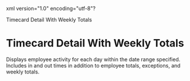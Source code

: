 xml version="1.0" encoding="utf-8"?





Timecard Detail With Weekly Totals




# Timecard Detail With Weekly Totals

Displays employee activity for each day within the date range specified. Includes in and out times in addition to employee totals, exceptions, and weekly totals.